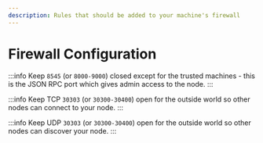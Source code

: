 ```yaml
---
description: Rules that should be added to your machine's firewall
---
```


# Firewall Configuration

:::info
Keep `8545` \(or `8000-9000`\) closed except for the trusted machines - this is the JSON RPC port which gives admin access to the node.
:::

:::info
Keep TCP `30303` \(or `30300-30400`\) open for the outside world so other nodes can connect to your node.
:::

:::info
Keep UDP `30303` \(or `30300-30400`\) open for the outside world so other nodes can discover your node.
:::

